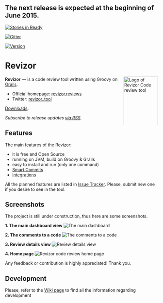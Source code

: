 ## The next release is expected at the beginning of June 2015. ##

[![Stories in Ready](https://badge.waffle.io/w32blaster/revizor.png?label=ready&title=Ready)](https://waffle.io/w32blaster/revizor)

[![Gitter](https://badges.gitter.im/Join%20Chat.svg)](https://gitter.im/w32blaster/revizor?utm_source=badge&utm_medium=badge&utm_campaign=pr-badge)

[![Version](http://img.shields.io/badge/version-0.2.0-blue.svg?style=flat)](https://github.com/w32blaster/revizor/releases)

Revizor
=======

 <img align="right" width="113" height="160" src="http://w32blaster.github.io/revizor/images/revizor-logo4-160.png" title="Logo of Revizor Code review tool" />

**Revizor** — is a code review tool written using Groovy on [Grails](https://grails.org/).

* Official homepage: [revizor.reviews](http://revizor.reviews/)
* Twitter: [revizor_tool](https://twitter.com/revizor_tool)

[Downloads](https://github.com/w32blaster/revizor/releases). 

_Subscribe to release updates [via RSS](https://github.com/w32blaster/revizor/releases.atom)._

Features
---------

The main features of the Revizor:

* it is free and Open Source
* running on JVM, build on Groovy & Grails
* easy to install and run (only one command)
* [Smart Commits](https://github.com/w32blaster/revizor/wiki/Smart-commits)
* [Integrations](https://github.com/w32blaster/revizor/wiki/Integrations)

All the planned features are listed in [Issue Tracker](https://github.com/w32blaster/revizor/issues). Please, submit
new one if you desire to see in the tool.

Screenshots
-----------

The project is still under construction, thus here are some screenshots.

**1. The main dashboard view**
![The main dashboard](http://w32blaster.github.io/revizor/images/screenshots/screenshot1.jpeg)

**2. The comments to a code**
![The comments to a code](http://w32blaster.github.io/revizor/images/screenshots/screenshot3.jpeg)

**3. Review details view**
![Review details view](http://w32blaster.github.io/revizor/images/screenshots/screenshot2.jpeg)

**4. Home page**
![Revizor code review home page](http://w32blaster.github.io/revizor/images/screenshots/screenshot4.jpeg)

Any feedback or contribution is highly appreciated!
Thank you.

Development
-----------

Please, refer to the [Wiki page](https://github.com/w32blaster/revizor/wiki/How-to-prepare-developer-environment) to find all the 
information regarding development
